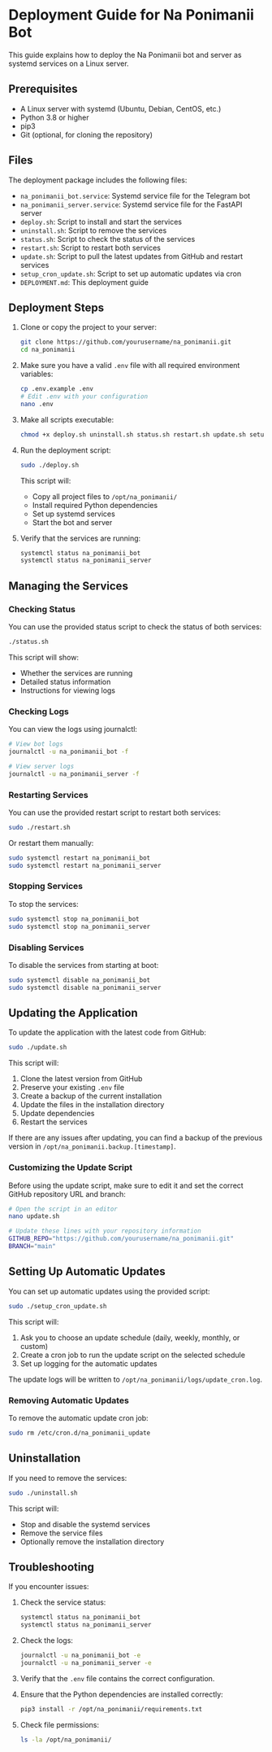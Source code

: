 # Deployment Guide for Na Ponimanii Bot

This guide explains how to deploy the Na Ponimanii bot and server as systemd services on a Linux server.

## Prerequisites

- A Linux server with systemd (Ubuntu, Debian, CentOS, etc.)
- Python 3.8 or higher
- pip3
- Git (optional, for cloning the repository)

## Files

The deployment package includes the following files:

- `na_ponimanii_bot.service`: Systemd service file for the Telegram bot
- `na_ponimanii_server.service`: Systemd service file for the FastAPI server
- `deploy.sh`: Script to install and start the services
- `uninstall.sh`: Script to remove the services
- `status.sh`: Script to check the status of the services
- `restart.sh`: Script to restart both services
- `update.sh`: Script to pull the latest updates from GitHub and restart services
- `setup_cron_update.sh`: Script to set up automatic updates via cron
- `DEPLOYMENT.md`: This deployment guide

## Deployment Steps

1. Clone or copy the project to your server:
   ```bash
   git clone https://github.com/yourusername/na_ponimanii.git
   cd na_ponimanii
   ```

2. Make sure you have a valid `.env` file with all required environment variables:
   ```bash
   cp .env.example .env
   # Edit .env with your configuration
   nano .env
   ```

3. Make all scripts executable:
   ```bash
   chmod +x deploy.sh uninstall.sh status.sh restart.sh update.sh setup_cron_update.sh
   ```

4. Run the deployment script:
   ```bash
   sudo ./deploy.sh
   ```

   This script will:
   - Copy all project files to `/opt/na_ponimanii/`
   - Install required Python dependencies
   - Set up systemd services
   - Start the bot and server

5. Verify that the services are running:
   ```bash
   systemctl status na_ponimanii_bot
   systemctl status na_ponimanii_server
   ```

## Managing the Services

### Checking Status

You can use the provided status script to check the status of both services:

```bash
./status.sh
```

This script will show:
- Whether the services are running
- Detailed status information
- Instructions for viewing logs

### Checking Logs

You can view the logs using journalctl:

```bash
# View bot logs
journalctl -u na_ponimanii_bot -f

# View server logs
journalctl -u na_ponimanii_server -f
```

### Restarting Services

You can use the provided restart script to restart both services:

```bash
sudo ./restart.sh
```

Or restart them manually:

```bash
sudo systemctl restart na_ponimanii_bot
sudo systemctl restart na_ponimanii_server
```

### Stopping Services

To stop the services:

```bash
sudo systemctl stop na_ponimanii_bot
sudo systemctl stop na_ponimanii_server
```

### Disabling Services

To disable the services from starting at boot:

```bash
sudo systemctl disable na_ponimanii_bot
sudo systemctl disable na_ponimanii_server
```

## Updating the Application

To update the application with the latest code from GitHub:

```bash
sudo ./update.sh
```

This script will:
1. Clone the latest version from GitHub
2. Preserve your existing `.env` file
3. Create a backup of the current installation
4. Update the files in the installation directory
5. Update dependencies
6. Restart the services

If there are any issues after updating, you can find a backup of the previous version in `/opt/na_ponimanii.backup.[timestamp]`.

### Customizing the Update Script

Before using the update script, make sure to edit it and set the correct GitHub repository URL and branch:

```bash
# Open the script in an editor
nano update.sh

# Update these lines with your repository information
GITHUB_REPO="https://github.com/yourusername/na_ponimanii.git"
BRANCH="main"
```

## Setting Up Automatic Updates

You can set up automatic updates using the provided script:

```bash
sudo ./setup_cron_update.sh
```

This script will:
1. Ask you to choose an update schedule (daily, weekly, monthly, or custom)
2. Create a cron job to run the update script on the selected schedule
3. Set up logging for the automatic updates

The update logs will be written to `/opt/na_ponimanii/logs/update_cron.log`.

### Removing Automatic Updates

To remove the automatic update cron job:

```bash
sudo rm /etc/cron.d/na_ponimanii_update
```

## Uninstallation

If you need to remove the services:

```bash
sudo ./uninstall.sh
```

This script will:
- Stop and disable the systemd services
- Remove the service files
- Optionally remove the installation directory

## Troubleshooting

If you encounter issues:

1. Check the service status:
   ```bash
   systemctl status na_ponimanii_bot
   systemctl status na_ponimanii_server
   ```

2. Check the logs:
   ```bash
   journalctl -u na_ponimanii_bot -e
   journalctl -u na_ponimanii_server -e
   ```

3. Verify that the `.env` file contains the correct configuration.

4. Ensure that the Python dependencies are installed correctly:
   ```bash
   pip3 install -r /opt/na_ponimanii/requirements.txt
   ```

5. Check file permissions:
   ```bash
   ls -la /opt/na_ponimanii/